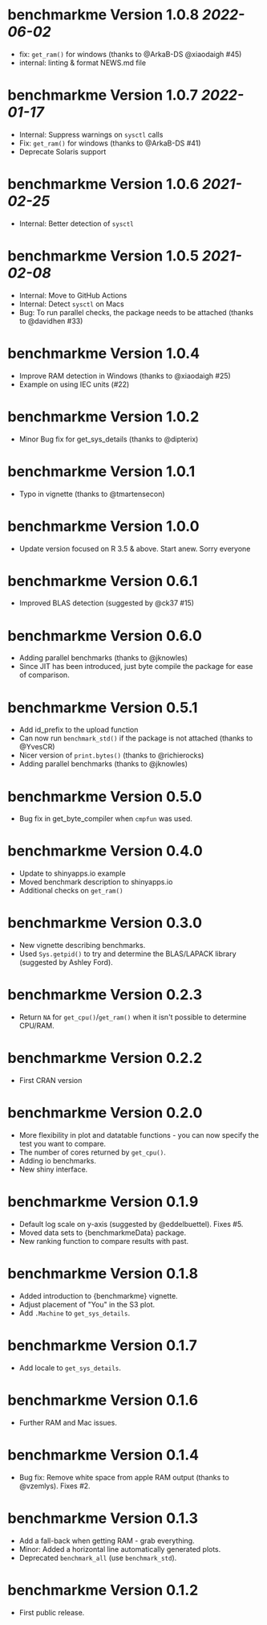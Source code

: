 # benchmarkme Version 1.0.8 _2022-06-02_
  * fix: `get_ram()` for windows (thanks to @ArkaB-DS @xiaodaigh #45)
  * internal: linting & format NEWS.md file
  
# benchmarkme Version 1.0.7 _2022-01-17_
  * Internal: Suppress warnings on `sysctl` calls
  * Fix: `get_ram()` for windows (thanks to @ArkaB-DS #41)
  * Deprecate Solaris support

# benchmarkme Version 1.0.6 _2021-02-25_
  * Internal: Better detection of `sysctl`

# benchmarkme Version 1.0.5 _2021-02-08_
  * Internal: Move to GitHub Actions
  * Internal: Detect `sysctl` on Macs
  * Bug: To run parallel checks, the package needs to be attached (thanks to @davidhen #33)

# benchmarkme Version 1.0.4
  * Improve RAM detection in Windows (thanks to @xiaodaigh #25)
  * Example on using IEC units (#22)

# benchmarkme Version 1.0.2
  * Minor Bug fix for get_sys_details (thanks to @dipterix)

# benchmarkme Version 1.0.1
  * Typo in vignette (thanks to @tmartensecon)

# benchmarkme Version 1.0.0
  * Update version focused on R 3.5 & above. Start anew. Sorry everyone

# benchmarkme Version 0.6.1 
  * Improved BLAS detection (suggested by @ck37 #15)

# benchmarkme Version 0.6.0
  * Adding parallel benchmarks (thanks to @jknowles)
  * Since JIT has been introduced, just byte compile the package for ease of comparison.

# benchmarkme Version 0.5.1
  * Add id_prefix to the upload function
  * Can now run `benchmark_std()` if the package is not attached (thanks to @YvesCR)
  * Nicer version of `print.bytes()` (thanks to @richierocks)
  * Adding parallel benchmarks (thanks to @jknowles)
  
# benchmarkme Version 0.5.0
  * Bug fix in get_byte_compiler when `cmpfun` was used.
  
# benchmarkme Version 0.4.0
  * Update to shinyapps.io example
  * Moved benchmark description to shinyapps.io
  * Additional checks on `get_ram()`

# benchmarkme Version 0.3.0
  * New vignette describing benchmarks.
  * Used `Sys.getpid()` to try and determine the BLAS/LAPACK library (suggested by
  Ashley Ford).

# benchmarkme Version 0.2.3 
  * Return `NA` for `get_cpu()`/`get_ram()` when it isn't possible to determine
  CPU/RAM.
  
# benchmarkme Version 0.2.2
  * First CRAN version
  
# benchmarkme Version 0.2.0
  * More flexibility in plot and datatable functions - you can now specify the test you want to compare.
  * The number of cores returned by `get_cpu()`.
  * Adding io benchmarks.
  * New shiny interface.

# benchmarkme Version 0.1.9
  * Default log scale on y-axis (suggested by @eddelbuettel). Fixes #5.
  * Moved data sets to {benchmarkmeData} package.
  * New ranking function to compare results with past.

# benchmarkme Version 0.1.8
  * Added introduction to {benchmarkme} vignette.
  * Adjust placement of "You" in the S3 plot.
  * Add `.Machine` to `get_sys_details`.

# benchmarkme Version 0.1.7
  * Add locale to `get_sys_details`.

# benchmarkme Version 0.1.6
  * Further RAM and Mac issues.

# benchmarkme Version 0.1.4
  * Bug fix: Remove white space from apple RAM output (thanks to @vzemlys). Fixes #2. 

# benchmarkme Version 0.1.3
  * Add a fall-back when getting RAM - grab everything.
  * Minor: Added a horizontal line automatically generated plots.
  * Deprecated `benchmark_all` (use `benchmark_std`).

# benchmarkme Version 0.1.2
  * First public release.

